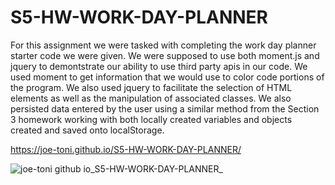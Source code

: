 # S5-HW-WORK-DAY-PLANNER
For this assignment we were tasked with completing the work day planner starter code we were given. We were supposed to use both moment.js and jquery to demontstrate our ability to use third party apis in our code. We used moment to get information that we would use to color code portions of the program. We also used jquery to facilitate the selection of HTML elements as well as the manipulation of associated classes. We also persisted data entered by the user using a similar method from the Section 3 homework working with both locally created variables and objects created and saved onto localStorage.

https://joe-toni.github.io/S5-HW-WORK-DAY-PLANNER/

![joe-toni github io_S5-HW-WORK-DAY-PLANNER_](https://user-images.githubusercontent.com/84884625/138924058-3d459ab6-65f7-4e5a-aae7-0f9fa2567449.png)
